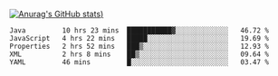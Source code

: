 [![Anurag's GitHub stats](https://github-readme-stats.vercel.app/api?username=Old-Camel&show_icons=true&theme=dark))](https://github.com/anuraghazra/github-readme-stats)
<!--START_SECTION:waka-->
```text
Java         10 hrs 23 mins  ███████████▓░░░░░░░░░░░░░   46.72 % 
JavaScript   4 hrs 22 mins   █████░░░░░░░░░░░░░░░░░░░░   19.69 % 
Properties   2 hrs 52 mins   ███▒░░░░░░░░░░░░░░░░░░░░░   12.93 % 
XML          2 hrs 8 mins    ██▒░░░░░░░░░░░░░░░░░░░░░░   09.64 % 
YAML         46 mins         █░░░░░░░░░░░░░░░░░░░░░░░░   03.47 % 
```
<!--END_SECTION:waka-->

